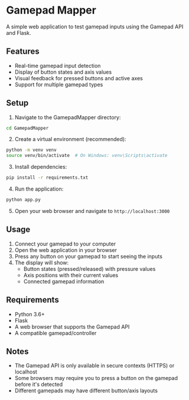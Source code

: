 # Gamepad Mapper

A simple web application to test gamepad inputs using the Gamepad API and Flask.

## Features

- Real-time gamepad input detection
- Display of button states and axis values
- Visual feedback for pressed buttons and active axes
- Support for multiple gamepad types

## Setup

1. Navigate to the GamepadMapper directory:
```bash
cd GamepadMapper
```

2. Create a virtual environment (recommended):
```bash
python -m venv venv
source venv/bin/activate  # On Windows: venv\Scripts\activate
```

3. Install dependencies:
```bash
pip install -r requirements.txt
```

4. Run the application:
```bash
python app.py
```

5. Open your web browser and navigate to `http://localhost:3000`

## Usage

1. Connect your gamepad to your computer
2. Open the web application in your browser
3. Press any button on your gamepad to start seeing the inputs
4. The display will show:
   - Button states (pressed/released) with pressure values
   - Axis positions with their current values
   - Connected gamepad information

## Requirements

- Python 3.6+
- Flask
- A web browser that supports the Gamepad API
- A compatible gamepad/controller

## Notes

- The Gamepad API is only available in secure contexts (HTTPS) or localhost
- Some browsers may require you to press a button on the gamepad before it's detected
- Different gamepads may have different button/axis layouts 